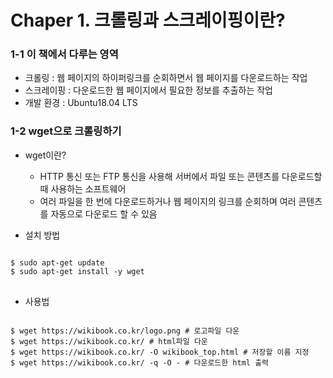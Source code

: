 # Chaper 1. 크롤링과 스크레이핑이란?

### 1-1 이 책에서 다루는 영역
* 크롤링 : 웹 페이지의 하이퍼링크를 순회하면서 웹 페이지를 다운로드하는 작업
* 스크레이핑 : 다운로드한 웹 페이지에서 필요한 정보를 추출하는 작업
* 개발 환경 : Ubuntu18.04 LTS

### 1-2 wget으로 크롤링하기
* wget이란?
  * HTTP 통신 또는 FTP 통신을 사용해 서버에서 파일 또는 콘텐츠를 다운로드할 때 사용하는 소프트웨어
  * 여러 파일을 한 번에 다운로드하거나 웹 페이지의 링크를 순회하며 여러 콘텐츠를 자동으로 다운로드 할 수 있음

* 설치 방법
<pre>
<code> 
$ sudo apt-get update
$ sudo apt-get install -y wget
</code>
</pre>

* 사용법
<pre>
<code>
$ wget https://wikibook.co.kr/logo.png # 로고파일 다운
$ wget https://wikibook.co.kr/ # html파일 다운
$ wget https://wikibook.co.kr/ -O wikibook_top.html # 저장할 이름 지정
$ wget https://wikibook.co.kr/ -q -O - # 다운로드한 html 출력
</code>
</pre>
